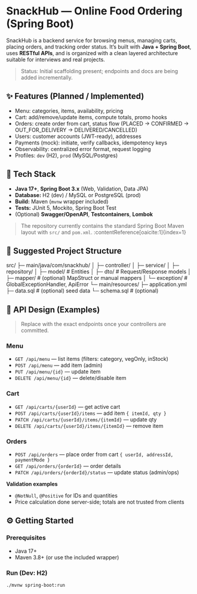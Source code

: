 # SnackHub — Online Food Ordering (Spring Boot)

SnackHub is a backend service for browsing menus, managing carts, placing orders, and tracking order status. It’s built with **Java + Spring Boot**, uses **RESTful APIs**, and is organized with a clean layered architecture suitable for interviews and real projects.

> Status: Initial scaffolding present; endpoints and docs are being added incrementally.

## ✨ Features (Planned / Implemented)
- Menu: categories, items, availability, pricing
- Cart: add/remove/update items, compute totals, promo hooks
- Orders: create order from cart, status flow (PLACED → CONFIRMED → OUT_FOR_DELIVERY → DELIVERED/CANCELLED)
- Users: customer accounts (JWT-ready), addresses
- Payments (mock): initiate, verify callbacks, idempotency keys
- Observability: centralized error format, request logging
- Profiles: `dev` (H2), `prod` (MySQL/Postgres)

## 🧱 Tech Stack
- **Java 17+**, **Spring Boot 3.x** (Web, Validation, Data JPA)
- **Database:** H2 (dev) / MySQL or PostgreSQL (prod)
- **Build:** Maven (`mvnw` wrapper included)
- **Tests:** JUnit 5, Mockito, Spring Boot Test
- (Optional) **Swagger/OpenAPI**, **Testcontainers**, **Lombok**
  
> The repository currently contains the standard Spring Boot Maven layout with `src/` and `pom.xml`. :contentReference[oaicite:1]{index=1}

## 📁 Suggested Project Structure
src/
├─ main/java/com/snackhub/
│ ├─ controller/
│ ├─ service/
│ ├─ repository/
│ ├─ model/ # Entities
│ ├─ dto/ # Request/Response models
│ ├─ mapper/ # (optional) MapStruct or manual mappers
│ └─ exception/ # GlobalExceptionHandler, ApiError
└─ main/resources/
├─ application.yml
├─ data.sql # (optional) seed data
└─ schema.sql # (optional)


## 🔌 API Design (Examples)
> Replace with the exact endpoints once your controllers are committed.

### Menu
- `GET /api/menu` — list items (filters: category, vegOnly, inStock)
- `POST /api/menu` — add item (admin)
- `PUT /api/menu/{id}` — update item
- `DELETE /api/menu/{id}` — delete/disable item

### Cart
- `GET /api/carts/{userId}` — get active cart
- `POST /api/carts/{userId}/items` — add item `{ itemId, qty }`
- `PATCH /api/carts/{userId}/items/{itemId}` — update qty
- `DELETE /api/carts/{userId}/items/{itemId}` — remove item

### Orders
- `POST /api/orders` — place order from cart `{ userId, addressId, paymentMode }`
- `GET /api/orders/{orderId}` — order details
- `PATCH /api/orders/{orderId}/status` — update status (admin/ops)

**Validation examples**
- `@NotNull`, `@Positive` for IDs and quantities  
- Price calculation done server-side; totals are not trusted from clients

## ⚙️ Getting Started

### Prerequisites
- Java 17+
- Maven 3.8+ (or use the included wrapper)

### Run (Dev: H2)
```bash
./mvnw spring-boot:run
